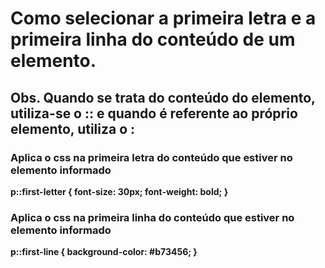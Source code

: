 <strong>

<h1>Como selecionar a primeira letra e a primeira linha do conteúdo de um elemento.</h1> 

<h2>Obs. Quando se trata do conteúdo do elemento, utiliza-se o :: e quando é referente ao próprio elemento, 
utiliza o : </h2>

<h3>Aplica o css na primeira letra do conteúdo que estiver no elemento informado </h3>

p::first-letter {
    font-size: 30px;
    font-weight: bold;
}


<h3>Aplica o css na primeira linha do conteúdo que estiver no elemento informado</h3>

p::first-line {
    background-color: #b73456;
}

</strong>